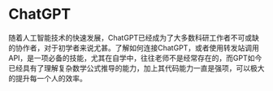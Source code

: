 # ChatGPT

随着人工智能技术的快速发展，ChatGPT已经成为了大多数科研工作者不可或缺的协作者，对于初学者来说尤甚。了解如何连接ChatGPT，或者使用转发站调用API，是一项必备的技能，尤其在自学中，往往老师不是经常存在的，而GPT如今已经具有了理解复杂数学公式推导的能力，加上其代码能力一直是强项，可以极大的提升每一个人的效率。